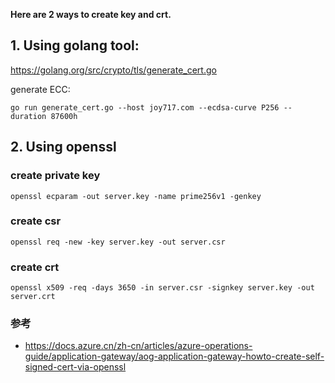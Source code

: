 **Here are 2 ways to create key and crt.**

## 1. Using golang tool:
https://golang.org/src/crypto/tls/generate_cert.go

generate ECC:

```
go run generate_cert.go --host joy717.com --ecdsa-curve P256 --duration 87600h
```

## 2. Using openssl

### create private key
`openssl ecparam -out server.key -name prime256v1 -genkey`

### create csr
`openssl req -new -key server.key -out server.csr`

### create crt
```
openssl x509 -req -days 3650 -in server.csr -signkey server.key -out server.crt
```






### 参考
* https://docs.azure.cn/zh-cn/articles/azure-operations-guide/application-gateway/aog-application-gateway-howto-create-self-signed-cert-via-openssl
